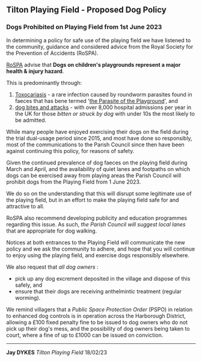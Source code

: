 ## Tilton Playing Field - Proposed Dog Policy

### Dogs Prohibited on Playing Field from 1st June 2023

In determining a policy for safe use of the playing field we have listened to the community, guidance and considered advice from the Royal Society for the Prevention of Accidents (RoSPA).

[RoSPA](https://www.rospa.com/play-safety/advice/dogs) advise that **Dogs on children's playgrounds represent a major health &amp; injury hazard**.

This is predominantly through:

1.  [Toxocariasis](https://www.nhs.uk/conditions/toxocariasis/) - a rare infection caused by roundworm parasites found in faeces that has bene termed '[the Parasite of the Playground](https://www.nytimes.com/2018/01/16/health/toxocara-children-new-york-playgrounds.html)', and
2.  [dog bites and attacks](https://digital.nhs.uk/data-and-information/find-data-and-publications/supplementary-information/2019-supplementary-information-files/admissions-to-hospital-for-dog-bite-injuries) - with over 8,000 hospital admissions per year in the UK for those _bitten or struck by dog_ with under 10s the most likely to be admitted.

While many people have enjoyed exercising their dogs on the field during the trial dual-usage period since 2015, and most have done so responsibly, most of the communications to the Parish Council since then have been against continuing this policy, for reasons of safety.

Given the continued prevalence of dog faeces on the playing field during March and April, and the availability of quiet lanes and footpaths on which dogs can be exercised away from playing areas the Parish Council will prohibit dogs from the Playing Field from 1 June 2023.

We do so on the understanding that this will disrupt some legitimate use of the playing field, but in an effort to make the playing field safe for and attractive to all.

RoSPA also recommend developing publicity and education programmes regarding this issue. As such, _the Parish Council will suggest local lanes_ that are appropriate for dog walking.

Notices at both entrances to the Playing Field will communicate the new policy and we ask the community to adhere, and hope that you will continue to enjoy using the playing field, and exercise dogs responsibly elsewhere.

We also request that _all dog owners_ :

- pick up any dog excrement deposited in the village and dispose of this safely, and
- ensure that their dogs are receiving anthelmintic treatment (regular worming).

We remind villagers that a _Public Space Protection Order_ (PSPO) in relation to enhanced dog controls is in operation across the Harborough District, allowing a £100 fixed penalty fine to be issued to dog owners who do not pick up their dog's mess, and the possibility of dog owners being taken to court, where a fine of up to £1000 can be issued on conviction.

---

**Jay DYKES**
_Tilton Playing Field_
18/02/23
